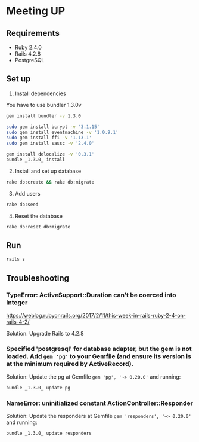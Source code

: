 # Meeting UP

## Requirements

- Ruby 2.4.0
- Rails 4.2.8
- PostgreSQL

## Set up

1. Install dependencies

You have to use bundler 1.3.0v

```bash
gem install bundler -v 1.3.0

sudo gem install bcrypt -v '3.1.15'
sudo gem install eventmachine -v '1.0.9.1'
sudo gem install ffi -v '1.13.1'
sudo gem install sassc -v '2.4.0'

gem install delocalize -v '0.3.1'
bundle _1.3.0_ install
```

2. Install and set up database

```bash
rake db:create && rake db:migrate
```

3. Add users

```bash
rake db:seed
```

4. Reset the database

```bash
rake db:reset db:migrate
```

## Run

```bash
rails s
```

## Troubleshooting

### TypeError: ActiveSupport::Duration can't be coerced into Integer

https://weblog.rubyonrails.org/2017/2/11/this-week-in-rails-ruby-2-4-on-rails-4-2/

Solution: Upgrade Rails to 4.2.8

### Specified 'postgresql' for database adapter, but the gem is not loaded. Add `gem 'pg'` to your Gemfile (and ensure its version is at the minimum required by ActiveRecord).

Solution: Update the pg at Gemfile `gem 'pg', '~> 0.20.0'` and running:

```bash
bundle _1.3.0_ update pg
```

### NameError: uninitialized constant ActionController::Responder

Solution: Update the responders at Gemfile `gem 'responders', '~> 0.20.0'` and running:

```bash
bundle _1.3.0_ update responders
``` 


